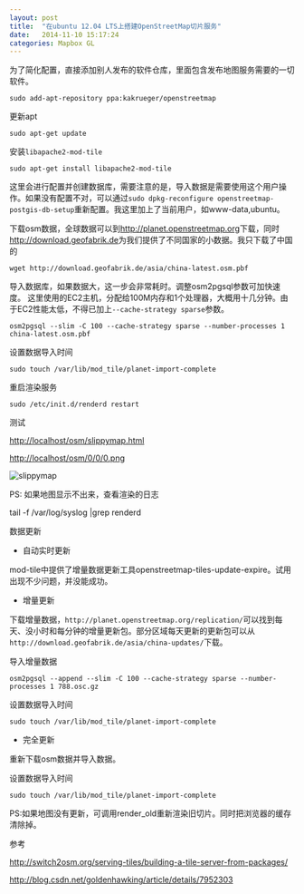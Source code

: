 ```yaml
---
layout: post
title:  "在ubuntu 12.04 LTS上搭建OpenStreetMap切片服务"
date:   2014-11-10 15:17:24
categories: Mapbox GL
---
```


为了简化配置，直接添加别人发布的软件仓库，里面包含发布地图服务需要的一切软件。

`sudo add-apt-repository ppa:kakrueger/openstreetmap`

更新apt

`sudo apt-get update`

安装`libapache2-mod-tile`

`sudo apt-get install libapache2-mod-tile`

这里会进行配置并创建数据库，需要注意的是，导入数据是需要使用这个用户操作。如果没有配置不对，可以通过`sudo dpkg-reconfigure openstreetmap-postgis-db-setup`重新配置。我这里加上了当前用户，如www-data,ubuntu。

下载osm数据，全球数据可以到<http://planet.openstreetmap.org>下载，同时<http://download.geofabrik.de>为我们提供了不同国家的小数据。我只下载了中国的

`wget http://download.geofabrik.de/asia/china-latest.osm.pbf`

导入数据库，如果数据大，这一步会非常耗时。调整osm2pgsql参数可加快速度。
这里使用的EC2主机，分配给100M内存和1个处理器，大概用十几分钟。由于EC2性能太低，不得已加上`--cache-strategy sparse`参数。

`osm2pgsql --slim -C 100 --cache-strategy sparse --number-processes 1 china-latest.osm.pbf`

设置数据导入时间

`sudo touch /var/lib/mod_tile/planet-import-complete`

重启渲染服务

`sudo /etc/init.d/renderd restart`

测试

<http://localhost/osm/slippymap.html>

<http://localhost/osm/0/0/0.png>

![slippymap](../../../../pic/openstreetmap_tile_server.png)

PS: 如果地图显示不出来，查看渲染的日志

tail -f /var/log/syslog |grep renderd

数据更新

* 自动实时更新

mod-tile中提供了增量数据更新工具openstreetmap-tiles-update-expire。试用出现不少问题，并没能成功。

* 增量更新

下载增量数据，`http://planet.openstreetmap.org/replication/`可以找到每天、没小时和每分钟的增量更新包。部分区域每天更新的更新包可以从`http://download.geofabrik.de/asia/china-updates/`下载。

导入增量数据

`osm2pgsql --append --slim -C 100 --cache-strategy sparse --number-processes 1 788.osc.gz`

设置数据导入时间

`sudo touch /var/lib/mod_tile/planet-import-complete`

* 完全更新

重新下载osm数据并导入数据。

设置数据导入时间

`sudo touch /var/lib/mod_tile/planet-import-complete`

PS:如果地图没有更新，可调用render_old重新渲染旧切片。同时把浏览器的缓存清除掉。

参考

<http://switch2osm.org/serving-tiles/building-a-tile-server-from-packages/>

<http://blog.csdn.net/goldenhawking/article/details/7952303>

